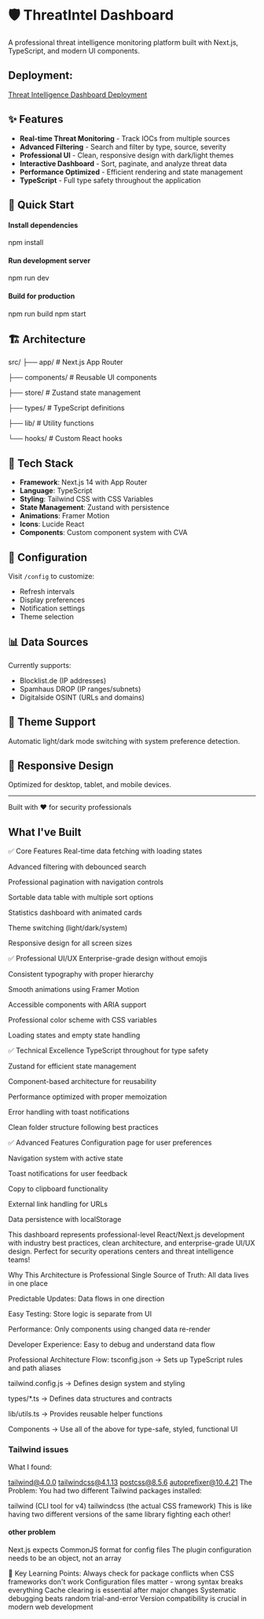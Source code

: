 # 🛡️ ThreatIntel Dashboard

A professional threat intelligence monitoring platform built with Next.js, TypeScript, and modern UI components.

## Deployment: 
[Threat Intelligence Dashboard Deployment](https://threat-intelligence-dashboard-i293.vercel.app)

## ✨ Features

- **Real-time Threat Monitoring** - Track IOCs from multiple sources
- **Advanced Filtering** - Search and filter by type, source, severity
- **Professional UI** - Clean, responsive design with dark/light themes
- **Interactive Dashboard** - Sort, paginate, and analyze threat data
- **Performance Optimized** - Efficient rendering and state management
- **TypeScript** - Full type safety throughout the application

## 🚀 Quick Start

#### Install dependencies
npm install

#### Run development server
npm run dev

#### Build for production
npm run build
npm start


## 🏗️ Architecture

src/
├── app/ # Next.js App Router

├── components/ # Reusable UI components

├── store/ # Zustand state management

├── types/ # TypeScript definitions

├── lib/ # Utility functions

└── hooks/ # Custom React hooks



## 🎨 Tech Stack

- **Framework**: Next.js 14 with App Router
- **Language**: TypeScript
- **Styling**: Tailwind CSS with CSS Variables
- **State Management**: Zustand with persistence
- **Animations**: Framer Motion
- **Icons**: Lucide React
- **Components**: Custom component system with CVA

## 🔧 Configuration

Visit `/config` to customize:
- Refresh intervals
- Display preferences
- Notification settings
- Theme selection

## 📊 Data Sources

Currently supports:
- Blocklist.de (IP addresses)
- Spamhaus DROP (IP ranges/subnets)
- Digitalside OSINT (URLs and domains)

## 🌙 Theme Support

Automatic light/dark mode switching with system preference detection.

## 📱 Responsive Design

Optimized for desktop, tablet, and mobile devices.

---

Built with ❤️ for security professionals



## What I've Built 


✅ Core Features
Real-time data fetching with loading states

Advanced filtering with debounced search

Professional pagination with navigation controls

Sortable data table with multiple sort options

Statistics dashboard with animated cards

Theme switching (light/dark/system)

Responsive design for all screen sizes

✅ Professional UI/UX
Enterprise-grade design without emojis

Consistent typography with proper hierarchy

Smooth animations using Framer Motion

Accessible components with ARIA support

Professional color scheme with CSS variables

Loading states and empty state handling

✅ Technical Excellence
TypeScript throughout for type safety

Zustand for efficient state management

Component-based architecture for reusability

Performance optimized with proper memoization

Error handling with toast notifications

Clean folder structure following best practices

✅ Advanced Features
Configuration page for user preferences

Navigation system with active state

Toast notifications for user feedback

Copy to clipboard functionality

External link handling for URLs

Data persistence with localStorage

This dashboard represents professional-level React/Next.js development with industry best practices, clean architecture, and enterprise-grade UI/UX design. Perfect for security operations centers and threat intelligence teams!


Why This Architecture is Professional
Single Source of Truth: All data lives in one place

Predictable Updates: Data flows in one direction

Easy Testing: Store logic is separate from UI

Performance: Only components using changed data re-render

Developer Experience: Easy to debug and understand data flow




Professional Architecture Flow:
tsconfig.json → Sets up TypeScript rules and path aliases

tailwind.config.js → Defines design system and styling

types/*.ts → Defines data structures and contracts

lib/utils.ts → Provides reusable helper functions

Components → Use all of the above for type-safe, styled, functional UI


### Tailwind issues

What I found:

tailwind@4.0.0
tailwindcss@4.1.13
postcss@8.5.6
autoprefixer@10.4.21
The Problem: You had two different Tailwind packages installed:

tailwind (CLI tool for v4)
tailwindcss (the actual CSS framework)
This is like having two different versions of the same library fighting each other!


#### other problem
Next.js expects CommonJS format for config files
The plugin configuration needs to be an object, not an array

🎯 Key Learning Points:
Always check for package conflicts when CSS frameworks don't work
Configuration files matter - wrong syntax breaks everything
Cache clearing is essential after major changes
Systematic debugging beats random trial-and-error
Version compatibility is crucial in modern web development

